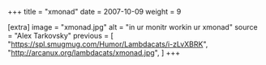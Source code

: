 +++
title = "xmonad"
date = 2007-10-09
weight = 9

[extra]
image = "xmonad.jpg"
alt = "in ur monitr workin ur xmonad"
source = "Alex Tarkovsky"
previous = [
  "https://spl.smugmug.com/Humor/Lambdacats/i-zLvXBRK",
  "http://arcanux.org/lambdacats/xmonad.jpg",
]
+++
